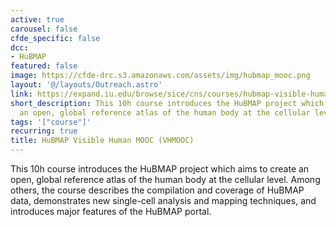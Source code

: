 ```yaml
---
active: true
carousel: false
cfde_specific: false
dcc:
- HuBMAP
featured: false
image: https://cfde-drc.s3.amazonaws.com/assets/img/hubmap_mooc.png
layout: '@/layouts/Outreach.astro'
link: https://expand.iu.edu/browse/sice/cns/courses/hubmap-visible-human-mooc
short_description: This 10h course introduces the HuBMAP project which aims to create
  an open, global reference atlas of the human body at the cellular level.
tags: '["course"]'
recurring: true
title: HuBMAP Visible Human MOOC (VHMOOC)
---
```

This 10h course introduces the HuBMAP project which aims to create an open, global reference atlas of the human body at the cellular level. Among others, the course describes the compilation and coverage of HuBMAP data, demonstrates new single-cell analysis and mapping techniques, and introduces major features of the HuBMAP portal.
